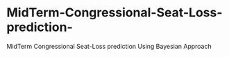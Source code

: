 # MidTerm-Congressional-Seat-Loss-prediction-
MidTerm Congressional Seat-Loss prediction Using Bayesian Approach
